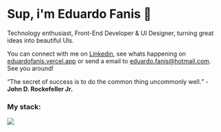 # Sup, i'm Eduardo Fanis 👋
<p>
    Technology enthusiast, Front-End Developer & UI Designer, turning great ideas into beautiful UIs.
</p>

<p>
    You can connect with me on <a target="_blank" href="https://linkedin.com/in/faniseduardo">Linkedin</a>, see whats happening on <a target="_blank" href="https://eduardofanis.vercel.app">eduardofanis.vercel.app</a> or send a email to <a href="mailto:eduardo.fanis@hotmail.com">eduardo.fanis@hotmail.com</a>. See you around!
</p>

<q>The secret of success is to do the common thing uncommonly well.</q> - <strong>John D. Rockefeller Jr.</strong>

### My stack:
<a href="#">
    <img src="https://skillicons.dev/icons?i=typescript,javascript,react,tailwind,prisma,docker,vscode,figma&theme=dark" />
  </a>


